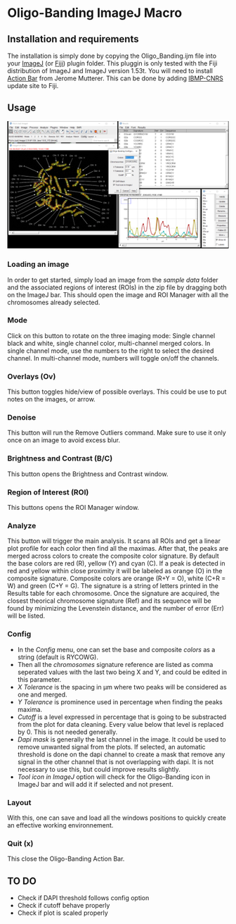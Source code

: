 # Oligo-Banding ImageJ Macro

## Installation and requirements
The installation is simply done by copying the Oligo_Banding.ijm file into your [ImageJ](https://imagej.net/) (or [Fiji](https://fiji.sc/)) plugin folder. This pluggin is only tested with the Fiji distribution of ImageJ and ImageJ version 1.53t. You will need to install [Action Bar](https://figshare.com/articles/dataset/Custom_toolbars_and_mini_applications_with_Action_Bar/3397603/12) from Jerome Mutterer. This can be done by adding [IBMP-CNRS](https://sites.imagej.net/Mutterer/) update site to Fiji.

## Usage
<img src="https://github.com/alexandrebastien/Oligo-Banding/blob/main/oligo%20banding/Oligo-Banding%20Screenshot.png" width="600">

### Loading an image
In order to get started, simply load an image from the *sample data* folder and the associated regions of interest (ROIs) in the zip file by dragging both on the ImageJ bar. This should open the image and ROI Manager with all the chromosomes already selected.

### Mode
Click on this button to rotate on the three imaging mode: Single channel black and white, single channel color, multi-channel merged colors. In single channel mode, use the numbers to the right to select the desired channel. In multi-channel mode, numbers will toggle on/off the channels.

### Overlays (Ov)
This button toggles hide/view of possible overlays. This could be use to put notes on the images, or arrow.

### Denoise
This button will run the Remove Outliers command. Make sure to use it only once on an image to avoid excess blur.

### Brightness and Contrast (B/C)
This button opens the Brightness and Contrast window.

### Region of Interest (ROI)
This buttons opens the ROI Manager window.

### Analyze
This button will trigger the main analysis. It scans all ROIs and get a linear plot profile for each color then find all the maximas. After that, the peaks are merged across colors to create the composite color signature. By default the base colors are red (R), yellow (Y) and cyan (C). If a peak is detected in red and yellow within close proximity it will be labeled as orange (O) in the composite signature. Composite colors are orange (R+Y = O), white (C+R = W) and green (C+Y = G). The signature is a string of letters printed in the Results table for each chromosome. Once the signature are acquired, the closest theorical chromosome signature (Ref) and its sequence will be found by minimizing the Levenstein distance, and the number of error (Err) will be listed.

### Config
* In the *Config* menu, one can set the base and composite *colors* as a string (default is RYCOWG).
* Then all the *chromosomes* signature reference are listed as comma seperated values with the last two being X and Y, and could be edited in this parameter.
* *X Tolerance* is the spacing in µm where two peaks will be considered as one and merged.
* *Y Tolerance* is prominence used in percentage when finding the peaks maxima.
* *Cutoff* is a level expressed in percentage that is going to be substracted from the plot for data cleaning. Every value below that level is replaced by 0. This is not needed generally.
* *Dapi mask* is generally the last channel in the image. It could be used to remove unwanted signal from the plots. If selected, an automatic threshold is done on the dapi channel to create a mask that remove any signal in the other channel that is not overlapping with dapi. It is not necessary to use this, but could improve results slightly.
* *Tool icon in ImageJ* option will check for the Oligo-Banding icon in ImageJ bar and will add it if selected and not present.

### Layout
With this, one can save and load all the windows positions to quickly create an effective working environnement.

### Quit (x)
This close the Oligo-Banding Action Bar.

## TO DO

* Check if DAPI threshold follows config option
* Check if cutoff behave properly
* Check if plot is scaled properly

